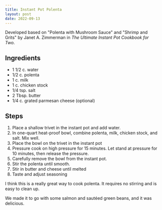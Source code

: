 ```yaml
---
title: Instant Pot Polenta
layout: post
date: 2022-09-13
---
```


Developed based on "Polenta with Mushroom Sauce" and "Shrimp and Grits"
by Janet A. Zimmerman in _The Ultimate Instant Pot Cookbook for Two_.

## Ingredients
- 1 1/2 c. water
- 1/2 c. polenta
- 1 c. milk
- 1 c. chicken stock
- 1/4 tsp. salt
- 2 Tbsp. butter
- 1/4 c. grated parmesan cheese (optional)

## Steps
1. Place a shallow trivet in the instant pot and add water.
2. In one-quart heat-proof bowl, combine polenta, milk, chicken stock, and salt.
   Mix well.
3. Place the bowl on the trivet in the instant pot
4. Pressure cook on high pressure for 15 minutes.
   Let stand at pressure for 10 minutes, then release the pressure.
5. Carefully remove the bowl from the instant pot.
6. Stir the polenta until smooth.
7. Stir in butter and cheese until melted
8. Taste and adjust seasoning

I think this is a really great way to cook polenta.
It requires no stirring and is easy to clean up.

We made it to go with some salmon and sautéed green beans, and it was delicious.
